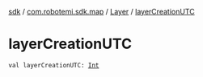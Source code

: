 [sdk](../../index.md) / [com.robotemi.sdk.map](../index.md) / [Layer](index.md) / [layerCreationUTC](./layer-creation-u-t-c.md)

# layerCreationUTC

`val layerCreationUTC: `[`Int`](https://kotlinlang.org/api/latest/jvm/stdlib/kotlin/-int/index.html)